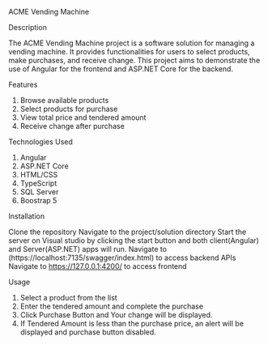 ACME Vending Machine

Description

The ACME Vending Machine project is a software solution for managing a vending machine. It provides functionalities for users to select products, make purchases, and receive change. This project aims to demonstrate the use of Angular for the frontend and ASP.NET Core for the backend.

Features

1. Browse available products
2. Select products for purchase
3. View total price and tendered amount
4. Receive change after purchase

Technologies Used

1. Angular
2. ASP.NET Core
3. HTML/CSS
4. TypeScript
5. SQL Server
6. Boostrap 5

Installation

Clone the repository
Navigate to the project/solution directory
Start the server on Visual studio by clicking the start button and both client(Angular) and Server(ASP.NET) apps will run.
Navigate to (https://localhost:7135/swagger/index.html) to access backend APIs
Navigate to https://127.0.0.1:4200/ to access frontend

Usage

1. Select a product from the list
2. Enter the tendered amount and complete the purchase
3. Click Purchase Button and Your change will be displayed.
4. If Tendered Amount is less than the purchase price, an alert will be displayed and purchase button disabled.
